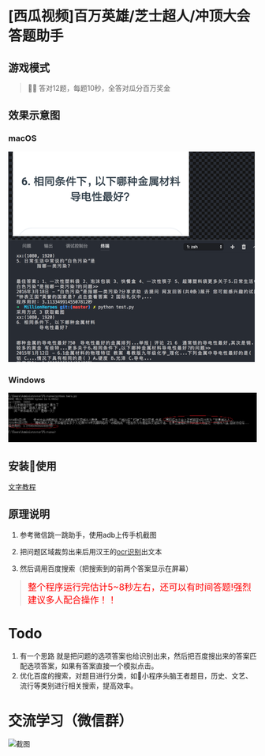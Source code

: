 # [西瓜视频]百万英雄/芝士超人/冲顶大会答题助手
## 游戏模式

>  答对12题，每题10秒，全答对瓜分百万奖金

## 效果示意图
### macOS

![截图](mac.png)

### Windows

![截图](win.PNG)


## 安装使用
[文字教程](https://zhuanlan.zhihu.com/p/32813854)


## 原理说明

1. 参考微信跳一跳助手，使用adb上传手机截图

2. 把问题区域裁剪出来后用汉王的[ocr识别](https://market.aliyun.com/products/57124001/cmapi011523.html?spm=5176.730005.0.0.B1mZNd#sku=yuncode552300000)出文本

3. 然后调用百度搜索（把搜索到的前两个答案显示在屏幕）

> <font color=red size=4>整个程序运行完估计5~8秒左右，还可以有时间答题!强烈建议多人配合操作！！</font>

# Todo
1. 有一个思路 就是把问题的选项答案也给识别出来，然后把百度搜出来的答案匹配选项答案，如果有答案直接一个模拟点击。
2. 优化百度的搜索，对题目进行分类，如小程序头脑王者题目，历史、文艺、流行等类别进行相关搜索，提高效率。

# 交流学习（微信群）
![截图](https://github.com/wuditken/MillionHeroes/blob/master/baiduSearch/de_qrcode.gif?raw=true)



